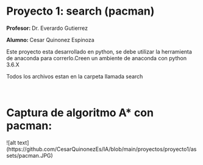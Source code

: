 # Proyecto 1: search (pacman)
<p><b>Profesor: </b> Dr. Everardo Gutierrez</p>
<p><b>Alumno: </b> Cesar Quinonez Espinoza</p>
<p>Este proyecto esta desarrollado en python, se debe utilizar la herramienta de anaconda para correrlo.Creen un ambiente de anaconda con python 3.6.X </p>
<p>Todos los archivos estan en la carpeta llamada search</p>
<br/>
<h1> Captura de algoritmo A* con pacman: </h1>
![alt text](https://github.com/CesarQuinonezEs/IA/blob/main/proyectos/proyecto1/assets/pacman.JPG)
